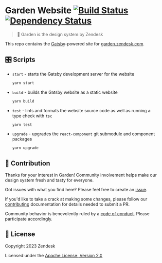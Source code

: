 # Garden Website [![Build Status][build status badge]][build status link] [![Dependency Status][dependency status badge]][dependency status link]<!-- markdownlint-disable -->

<!-- markdownlint-enable -->

[build status badge]: https://flat.badgen.net/circleci/github/zendeskgarden/website/main?label=build
[build status link]: https://circleci.com/gh/zendeskgarden/website/tree/main
[dependency status badge]: https://flat.badgen.net/david/dev/zendeskgarden/website?label=dependencies
[dependency status link]: https://david-dm.org/zendeskgarden/website?type=dev

> :seedling: Garden is the design system by Zendesk

This repo contains the [Gatsby](https://www.gatsbyjs.org/)-powered site for
[garden.zendesk.com](https://garden.zendesk.com/).

## 🎛 Scripts

- `start` - starts the Gatsby development server for the website

  ```bash
  yarn start
  ```

- `build` - builds the Gatsby website as a static website

  ```bash
  yarn build
  ```

- `test` - lints and formats the website source code as well as running a type check with `tsc`

  ```bash
  yarn test
  ```

- `upgrade` - upgrades the `react-component` git submodule and component packages

  ```bash
  yarn upgrade
  ```

## 🤝 Contribution

Thanks for your interest in Garden! Community involvement helps make our
design system fresh and tasty for everyone.

Got issues with what you find here? Please feel free to create an
[issue](https://github.com/zendeskgarden/website/issues/new).

If you'd like to take a crack at making some changes, please follow our
[contributing](.github/CONTRIBUTING.md) documentation for details needed
to submit a PR.

Community behavior is benevolently ruled by a [code of
conduct](.github/CODE_OF_CONDUCT.md). Please participate accordingly.

## 🪪 License

Copyright 2023 Zendesk

Licensed under the [Apache License, Version 2.0](LICENSE.md)
